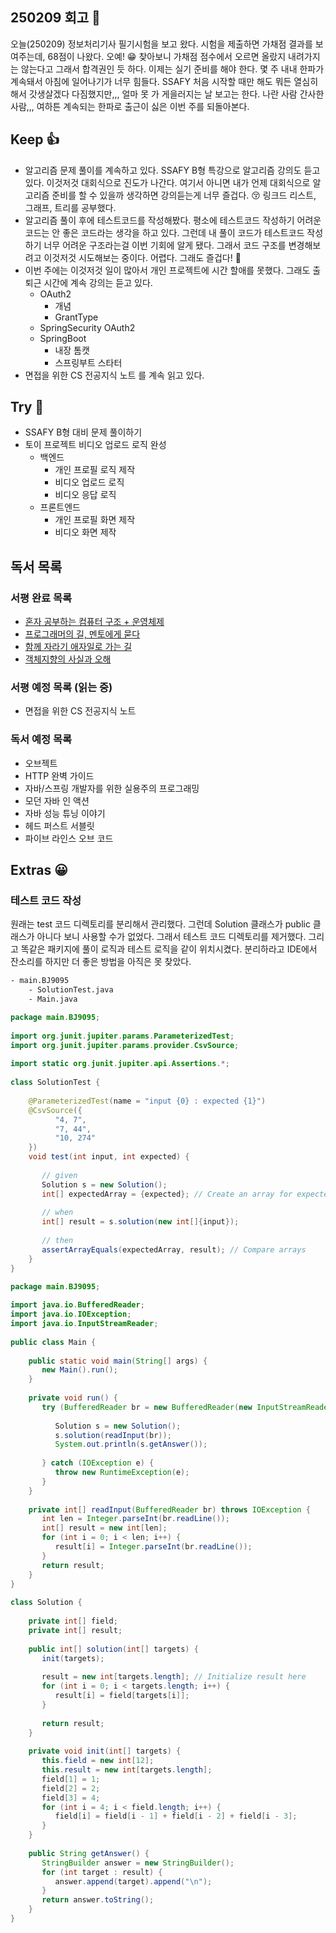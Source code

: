 ## 250209 회고 💬
오늘(250209) 정보처리기사 필기시험을 보고 왔다. 시험을 제출하면 가채점 결과를 보여주는데, 68점이 나왔다. 오예! 😁 찾아보니 가채점 점수에서 오르면 올랐지 내려가지는 않는다고 그래서 합격권인 듯 하다. 이제는 실기 준비를 해야 한다. 몇 주 내내 한파가 계속돼서 아침에 일어나기가 너무 힘들다. SSAFY 처음 시작할 때만 해도 뭐든 열심히 해서 갓생살겠다 다짐했지만,,, 얼마 못 가 게을러지는 날 보고는 한다. 나란 사람 간사한 사람,,, 여하튼 계속되는 한파로 출근이 싫은 이번 주를 되돌아본다.

## Keep 👍
- 알고리즘 문제 풀이를 계속하고 있다. SSAFY B형 특강으로 알고리즘 강의도 듣고 있다. 이것저것 대회식으로 진도가 나간다. 여기서 아니면 내가 언제 대회식으로 알고리즘 준비를 할 수 있을까 생각하면 강의듣는게 너무 즐겁다. 😚 링크드 리스트, 그래프, 트리를 공부했다.
- 알고리즘 풀이 후에 테스트코드를 작성해봤다. 평소에 테스트코드 작성하기 어려운 코드는 안 좋은 코드라는 생각을 하고 있다. 그런데 내 풀이 코드가 테스트코드 작성하기 너무 어려운 구조라는걸 이번 기회에 알게 됐다. 그래서 코드 구조를 변경해보려고 이것저것 시도해보는 중이다. 어렵다. 그래도 즐겁다! 🤩 
- 이번 주에는 이것저것 일이 많아서 개인 프로젝트에 시간 할애를 못했다. 그래도 출퇴근 시간에 계속 강의는 듣고 있다.
	- OAuth2
		- 개념
		- GrantType
	- SpringSecurity OAuth2
	- SpringBoot
		- 내장 톰캣
		- 스프링부트 스타터
- 면접을 위한 CS 전공지식 노트 를 계속 읽고 있다.

## Try 🧚
- SSAFY B형 대비 문제 풀이하기
- 토이 프로젝트 비디오 업로드 로직 완성
	- 백엔드
		- 개인 프로필 로직 제작
		- 비디오 업로드 로직
		- 비디오 응답 로직
	- 프론트엔드
		- 개인 프로필 화면 제작
		- 비디오 화면 제작

## 독서 목록

### 서평 완료 목록
- [혼자 공부하는 컴퓨터 구조 + 운영체제](https://velog.io/@regular_jk_kim/혼자-공부하는-컴퓨터-구조-운영체제-를-읽고)
- [프로그래머의 길, 멘토에게 묻다](https://velog.io/@regular_jk_kim/프로그래머의-길-멘토에게-묻다-를-읽고-24jpq345)
- [함께 자라기 애자일로 가는 길](https://velog.io/@regular_jk_kim/함께-자라기-를-읽고)
- [객체지향의 사실과 오해](https://velog.io/@regular_jk_kim/객체지향의-사실과-오해-를-읽고)

###  서평 예정 목록 (읽는 중) 
- 면접을 위한 CS 전공지식 노트

### 독서 예정 목록
- 오브젝트
- HTTP 완벽 가이드
- 자바/스프링 개발자를 위한 실용주의 프로그래밍
- 모던 자바 인 액션
- 자바 성능 튜닝 이야기 
- 헤드 퍼스트 서블릿
- 파이브 라인스 오브 코드

## Extras 😀
### 테스트 코드 작성
원래는 test 코드 디렉토리를 분리해서 관리했다. 그런데 Solution 클래스가 public 클래스가 아니다 보니 사용할 수가 없었다. 그래서 테스트 코드 디렉토리를 제거했다. 그리고 똑같은 패키지에 풀이 로직과 테스트 로직을 같이 위치시켰다. 분리하라고 IDE에서 잔소리를 하지만 더 좋은 방법을 아직은 못 찾았다.

```txt
- main.BJ9095
	- SolutionTest.java
	- Main.java
```

```java
package main.BJ9095;  
  
import org.junit.jupiter.params.ParameterizedTest;  
import org.junit.jupiter.params.provider.CsvSource;  
  
import static org.junit.jupiter.api.Assertions.*;  
  
class SolutionTest {  
  
    @ParameterizedTest(name = "input {0} : expected {1}")  
    @CsvSource({  
          "4, 7",  
          "7, 44",  
          "10, 274"  
    })  
    void test(int input, int expected) {  
  
       // given  
       Solution s = new Solution();  
       int[] expectedArray = {expected}; // Create an array for expected value  
  
       // when  
       int[] result = s.solution(new int[]{input});  
  
       // then  
       assertArrayEquals(expectedArray, result); // Compare arrays  
    }  
}
```

```java
package main.BJ9095;  
  
import java.io.BufferedReader;  
import java.io.IOException;  
import java.io.InputStreamReader;  
  
public class Main {  
  
    public static void main(String[] args) {  
       new Main().run();  
    }  
  
    private void run() {  
       try (BufferedReader br = new BufferedReader(new InputStreamReader(System.in))) {  
  
          Solution s = new Solution();  
          s.solution(readInput(br));  
          System.out.println(s.getAnswer());  
  
       } catch (IOException e) {  
          throw new RuntimeException(e);  
       }  
    }  
  
    private int[] readInput(BufferedReader br) throws IOException {  
       int len = Integer.parseInt(br.readLine());  
       int[] result = new int[len];  
       for (int i = 0; i < len; i++) {  
          result[i] = Integer.parseInt(br.readLine());  
       }  
       return result;  
    }  
}  
  
class Solution {  
  
    private int[] field;  
    private int[] result;  
  
    public int[] solution(int[] targets) {  
       init(targets);  
  
       result = new int[targets.length]; // Initialize result here  
       for (int i = 0; i < targets.length; i++) {  
          result[i] = field[targets[i]];  
       }  
  
       return result;  
    }  
  
    private void init(int[] targets) {  
       this.field = new int[12];  
       this.result = new int[targets.length];  
       field[1] = 1;  
       field[2] = 2;  
       field[3] = 4;  
       for (int i = 4; i < field.length; i++) {  
          field[i] = field[i - 1] + field[i - 2] + field[i - 3];  
       }  
    }  
  
    public String getAnswer() {  
       StringBuilder answer = new StringBuilder();  
       for (int target : result) {  
          answer.append(target).append("\n");  
       }  
       return answer.toString();  
    }  
}
```


